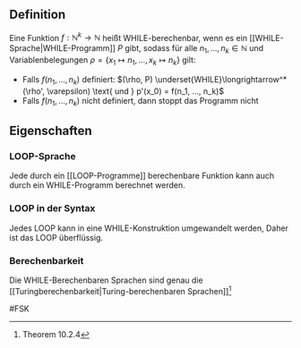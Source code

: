 ## Definition
Eine Funktion $f: \mathbb{N}^k \to \mathbb{N}$ heißt WHILE-berechenbar, wenn es ein [[WHILE-Sprache|WHILE-Programm]] $P$ gibt, sodass für alle $n_1, ..., n_k \in \mathbb{N}$ und Variablenbelegungen $\rho = \{x_1 \mapsto n_1, ..., x_k \mapsto n_k\}$ gilt:
- Falls $f(n_1, ..., n_k)$ definiert: $(\rho, P) \underset{WHILE}\longrightarrow^* (\rho', \varepsilon) \text{ und } p'(x_0) = f(n_1, ..., n_k)$
- Falls $f(n_1, ..., n_k)$ nicht definiert, dann stoppt das Programm nicht

## Eigenschaften
### LOOP-Sprache

Jede durch ein [[LOOP-Programme]] berechenbare Funktion kann auch durch ein WHILE-Programm berechnet werden.

### LOOP in der Syntax
Jedes LOOP kann in eine WHILE-Konstruktion umgewandelt werden, Daher ist das LOOP überflüssig.

### Berechenbarkeit
Die WHILE-Berechenbaren Sprachen sind genau die [[Turingberechenbarkeit|Turing-berechenbaren Sprachen]][^1]

#FSK 
[^1]: Theorem 10.2.4